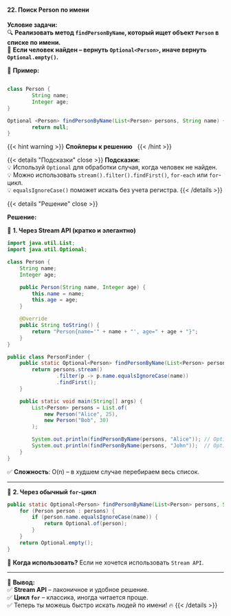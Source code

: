 #### 22. Поиск Person по имени

**Условие задачи:**  
🔍 **Реализовать метод `findPersonByName`, который ищет объект `Person` в списке по имени.**  
📌 **Если человек найден – вернуть `Optional<Person>`, иначе вернуть `Optional.empty()`.**

📌 **Пример:**

```java

class Person {
        String name;
        Integer age;
}

Optional <Person> findPersonByName(List<Person> persons, String name) {
        return null;
}
```


{{< hint warning >}}
**Спойлеры к решению**  
{{< /hint >}}

{{< details "Подсказки" close >}}
**Подсказки:**  
💡 Используй `Optional` для обработки случая, когда человек не найден.  
💡 Можно использовать `stream().filter().findFirst()`, `for-each` или `for`-цикл.  
💡 `equalsIgnoreCase()` поможет искать без учета регистра.
{{< /details >}}

{{< details "Решение" close >}}

**Решение:**

📌 **1. Через Stream API (кратко и элегантно)**

```java
import java.util.List;
import java.util.Optional;

class Person {
    String name;
    Integer age;

    public Person(String name, Integer age) {
        this.name = name;
        this.age = age;
    }

    @Override
    public String toString() {
        return "Person{name='" + name + "', age=" + age + "}";
    }
}

public class PersonFinder {
    public static Optional<Person> findPersonByName(List<Person> persons, String name) {
        return persons.stream()
                .filter(p -> p.name.equalsIgnoreCase(name))
                .findFirst();
    }

    public static void main(String[] args) {
        List<Person> persons = List.of(
            new Person("Alice", 25),
            new Person("Bob", 30)
        );

        System.out.println(findPersonByName(persons, "Alice")); // Optional[Person{name='Alice', age=25}]
        System.out.println(findPersonByName(persons, "John"));  // Optional.empty
    }
}
```

✅ **Сложность**: O(n) – в худшем случае перебираем весь список.

---

📌 **2. Через обычный `for`-цикл**

```java
public static Optional<Person> findPersonByName(List<Person> persons, String name) {
    for (Person person : persons) {
        if (person.name.equalsIgnoreCase(name)) {
            return Optional.of(person);
        }
    }
    return Optional.empty();
}
```

📌 **Когда использовать?** Если не хочется использовать `Stream API`.

---

🚀 **Вывод:**  
✅ **Stream API** – лаконичное и удобное решение.  
✅ **Цикл `for`** – классика, иногда читается проще.  
✅ Теперь ты можешь быстро искать людей по имени! 🔥
{{< /details >}}